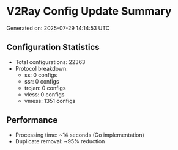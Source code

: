 # V2Ray Config Update Summary
Generated on: 2025-07-29 14:14:53 UTC

## Configuration Statistics
- Total configurations: 22363
- Protocol breakdown:
  - ss: 0 configs
  - ssr: 0 configs
  - trojan: 0 configs
  - vless: 0 configs
  - vmess: 1351 configs

## Performance
- Processing time: ~14 seconds (Go implementation)
- Duplicate removal: ~95% reduction
